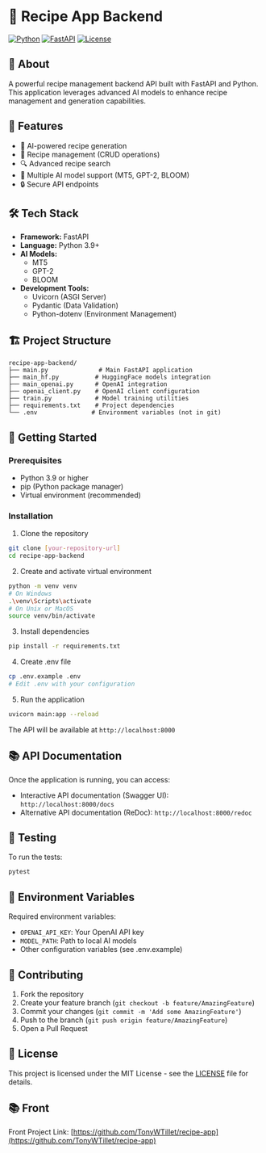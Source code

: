 # 🍳 Recipe App Backend

[![Python](https://img.shields.io/badge/python-3.9+-blue.svg)](https://www.python.org/downloads/)
[![FastAPI](https://img.shields.io/badge/FastAPI-0.115.12-green.svg)](https://fastapi.tiangolo.com/)
[![License](https://img.shields.io/badge/license-MIT-blue.svg)](LICENSE)

## 📖 About

A powerful recipe management backend API built with FastAPI and Python. This application leverages advanced AI models to enhance recipe management and generation capabilities.

## 🚀 Features

- 🤖 AI-powered recipe generation
- 📝 Recipe management (CRUD operations)
- 🔍 Advanced recipe search
- 🎯 Multiple AI model support (MT5, GPT-2, BLOOM)
- 🔒 Secure API endpoints

## 🛠 Tech Stack

- **Framework:** FastAPI
- **Language:** Python 3.9+
- **AI Models:**
  - MT5
  - GPT-2
  - BLOOM
- **Development Tools:**
  - Uvicorn (ASGI Server)
  - Pydantic (Data Validation)
  - Python-dotenv (Environment Management)

## 🏗 Project Structure

```
recipe-app-backend/
├── main.py              # Main FastAPI application
├── main_hf.py          # HuggingFace models integration
├── main_openai.py      # OpenAI integration
├── openai_client.py    # OpenAI client configuration
├── train.py            # Model training utilities
├── requirements.txt    # Project dependencies
└── .env               # Environment variables (not in git)
```

## 🚦 Getting Started

### Prerequisites

- Python 3.9 or higher
- pip (Python package manager)
- Virtual environment (recommended)

### Installation

1. Clone the repository
```bash
git clone [your-repository-url]
cd recipe-app-backend
```

2. Create and activate virtual environment
```bash
python -m venv venv
# On Windows
.\venv\Scripts\activate
# On Unix or MacOS
source venv/bin/activate
```

3. Install dependencies
```bash
pip install -r requirements.txt
```

4. Create .env file
```bash
cp .env.example .env
# Edit .env with your configuration
```

5. Run the application
```bash
uvicorn main:app --reload
```

The API will be available at `http://localhost:8000`

## 📚 API Documentation

Once the application is running, you can access:
- Interactive API documentation (Swagger UI): `http://localhost:8000/docs`
- Alternative API documentation (ReDoc): `http://localhost:8000/redoc`

## 🧪 Testing

To run the tests:
```bash
pytest
```

## 🔐 Environment Variables

Required environment variables:
- `OPENAI_API_KEY`: Your OpenAI API key
- `MODEL_PATH`: Path to local AI models
- Other configuration variables (see .env.example)

## 🤝 Contributing

1. Fork the repository
2. Create your feature branch (`git checkout -b feature/AmazingFeature`)
3. Commit your changes (`git commit -m 'Add some AmazingFeature'`)
4. Push to the branch (`git push origin feature/AmazingFeature`)
5. Open a Pull Request

## 📝 License

This project is licensed under the MIT License - see the [LICENSE](LICENSE) file for details.

## 📚 Front

Front Project Link: [https://github.com/TonyWTillet/recipe-app](https://github.com/TonyWTillet/recipe-app) 